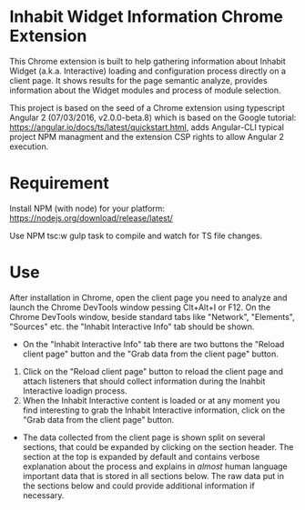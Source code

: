 # Inhabit Widget Information Chrome Extension
This Chrome extension is built to help gathering information about Inhabit Widget (a.k.a. Interactive) loading and configuration process directly on a client page. It shows results for the page semantic analyze, provides information about the Widget modules and process of module selection.

This project is based on the seed of a Chrome extension using typescript Angular 2 (07/03/2016, v2.0.0-beta.8) which is based on the Google tutorial: https://angular.io/docs/ts/latest/quickstart.html, adds Angular-CLI typical project NPM managment and the extension CSP rights to allow Angular 2 execution. 

# Requirement
Install NPM (with node) for your platform: https://nodejs.org/download/release/latest/

Use NPM tsc:w gulp task to compile and watch for TS file changes.
# Use
After installation in Chrome, open the client page you need to analyze and launch the Chrome DevTools window pessing Clt+Alt+I or F12. On the Chrome DevTools window, beside standard tabs like "Network", "Elements", "Sources" etc. the "Inhabit Interactive Info" tab should be shown.

* On the "Inhabit Interactive Info" tab there are two buttons the "Reload client page" button and the "Grab data from the client page" button. 
1. Click on the "Reload client page" button to reload the client page and attach listeners that should collect information during the Inahbit Interactive loadign process.
2. When the Inhabit Interactive content is loaded or at any moment you find interesting to grab the Inhabit Interactive information, click on the "Grab data from the client page" button.

* The data collected from the client page is shown split on several sections, that could be expanded by clicking on the section header. The section at the top is expanded by default and contains verbose explanation about the process and explains in *almost* human language important data that is stored in all sections below. The raw data put in the sections below and could provide additional information if necessary.